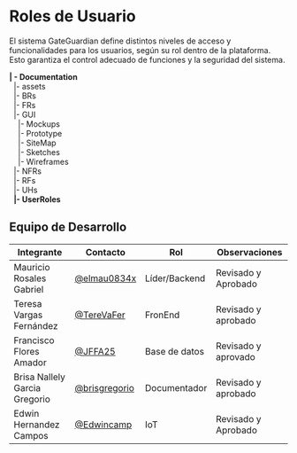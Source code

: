 # Roles de Usuario 

El sistema GateGuardian define distintos niveles de acceso y funcionalidades para los usuarios, según su rol dentro de la plataforma. Esto garantiza el control adecuado de funciones y la seguridad del sistema.

**| - Documentation**<br>
&nbsp;&nbsp;|- assets<br>
&nbsp;&nbsp;|- BRs<br>
&nbsp;&nbsp;|- FRs<br>
&nbsp;&nbsp;|- GUI<br>
&nbsp;&nbsp;&nbsp;&nbsp;|- Mockups<br>
&nbsp;&nbsp;&nbsp;&nbsp;|- Prototype<br>
&nbsp;&nbsp;&nbsp;&nbsp;|- SiteMap<br>
&nbsp;&nbsp;&nbsp;&nbsp;|- Sketches<br>
&nbsp;&nbsp;&nbsp;&nbsp;|- Wireframes<br>
&nbsp;&nbsp;|- NFRs<br>
&nbsp;&nbsp;|- RFs<br>
&nbsp;&nbsp;|- UHs<br>
&nbsp;&nbsp;**|- UserRoles**<br>


## Equipo de Desarrollo
|Integrante|Contacto|Rol|Observaciones|
|----------|-------|---|-------------|
|Mauricio Rosales Gabriel                   |[@elmau0834x](https://github.com/elmau0834x)     |Líder/Backend |Revisado y Aprobado
|Teresa Vargas Fernández                    |[@TereVaFer](https://github.com/TereVaFer)       |FronEnd |Revisado y aprobado|
|Francisco Flores Amador                    |[@JFFA25](https://github.com/JFFA25)             |Base de datos|Revisado y aprovado|
| Brisa Nallely Garcia Gregorio             |[@brisgregorio](https://github.com/Brisgregorio) |Documentador | Revisado y aprobado|
|Edwin Hernandez Campos                     |[@Edwincamp](https://github.com/Edwincamp)       |IoT|Revisado y Aprobado|